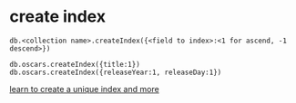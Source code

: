 # create index

```
db.<collection name>.createIndex({<field to index>:<1 for ascend, -1 descend>})
```

```
db.oscars.createIndex({title:1})
db.oscars.createIndex({releaseYear:1, releaseDay:1})
```

[learn to create a unique index and more](https://docs.mongodb.com/manual/reference/method/db.collection.createIndex/#db.collection.createIndex)